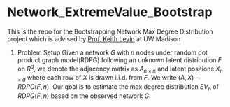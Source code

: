 # Network_ExtremeValue_Bootstrap

This is the repo for the Bootstrapping Network Max Degree Distribution project which is advised by [Prof. Keith Levin](https://stat.wisc.edu/staff/levin-keith/) at UW Madison

1. Problem Setup
Given a network $G$ with $n$ nodes under random dot product graph model(RDPG) following an unknown latent distribution $F$ on $R^d$, we denote the adjacency matrix as $A_{n \times n}$ and latent positions $X_{n \times d}$ where each row of $X$ is drawn i.i.d. from $F$. We write $(A,X) \sim RDPG(F,n)$. Our goal is to estimate the max degree distribution $EV_n$ of $RDPG(F,n)$ based on the observed network $G$. 
